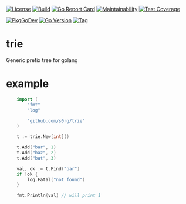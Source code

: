 [![License](https://img.shields.io/github/license/s0rg/trie)](https://github.com/s0rg/trie/blob/main/LICENSE)
[![Build](https://github.com/s0rg/trie/workflows/ci/badge.svg)](https://github.com/s0rg/trie/actions?query=workflow%3Aci)
[![Go Report Card](https://goreportcard.com/badge/github.com/s0rg/trie)](https://goreportcard.com/report/github.com/s0rg/trie)
[![Maintainability](https://api.codeclimate.com/v1/badges/b476ce7fd7bbaa30e5a6/maintainability)](https://codeclimate.com/github/s0rg/trie/maintainability)
[![Test Coverage](https://api.codeclimate.com/v1/badges/b476ce7fd7bbaa30e5a6/test_coverage)](https://codeclimate.com/github/s0rg/trie/test_coverage)

[![PkgGoDev](https://pkg.go.dev/badge/github.com/s0rg/trie)](https://pkg.go.dev/github.com/s0rg/trie)
[![Go Version](https://img.shields.io/github/go-mod/go-version/s0rg/trie)](go.mod)
[![Tag](https://img.shields.io/github/v/tag/s0rg/trie?sort=semver)](https://github.com/s0rg/trie/tags)


# trie
Generic prefix tree for golang

# example

```go
    import (
        "fmt"
        "log"

        "github.com/s0rg/trie"
    )

    t := trie.New[int]()

    t.Add("bar", 1)
    t.Add("baz", 2)
    t.Add("bat", 3)

    val, ok := t.Find("bar")
    if !ok {
        log.Fatal("not found")
    }

    fmt.Println(val) // will print 1
```
